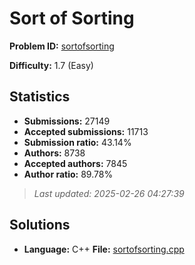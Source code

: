# Sort of Sorting

**Problem ID:** [sortofsorting](https://open.kattis.com/problems/sortofsorting)

**Difficulty:** 1.7 (Easy)

## Statistics

- **Submissions:** 27149
- **Accepted submissions:** 11713
- **Submission ratio:** 43.14%
- **Authors:** 8738
- **Accepted authors:** 7845
- **Author ratio:** 89.78%

> *Last updated: 2025-02-26 04:27:39*

## Solutions

- **Language:** C++
  **File:** [sortofsorting.cpp](./sortofsorting.cpp)
